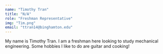 ```yaml
---
name: "Timothy Tran"
title: "N/A"
role: "Freshman Representative"
img: "Tim.png"
email: "ttran14@binghamton.edu"
---
```

My name is Timothy Tran. I am a freshman here looking to study mechanical engineering. Some hobbies I like to do are guitar and cooking!
